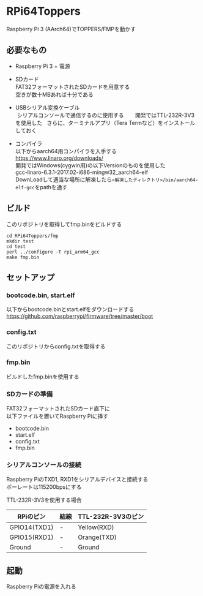 # RPi64Toppers

Raspberry Pi 3 (AArch64)でTOPPERS/FMPを動かす

## 必要なもの

 - Raspberry Pi 3 + 電源
 
 - SDカード  
  FAT32フォーマットされたSDカードを用意する  
  空きが数十MBあれば十分である
 
 - USBシリアル変換ケーブル  
  シリアルコンソールで通信するのに使用する  　
  開発ではTTL-232R-3V3を使用した  
  さらに、ターミナルアプリ（Tera Termなど）をインストールしておく

 - コンパイラ  
  以下からaarch64用コンパイラを入手する  
  https://www.linaro.org/downloads/  
  開発ではWindows(cygwin用)の以下Versionのものを使用した  
  gcc-linaro-6.3.1-2017.02-i686-mingw32_aarch64-elf  
  DownLoadして適当な場所に解凍したら```<解凍したディレクトリ>/bin/aarch64-elf-gcc```をpathを通す

## ビルド

このリポジトリを取得してfmp.binをビルドする
```
cd RPi64Toppers/fmp
mkdir test
cd test
perl ../configure -T rpi_arm64_gcc
make fmp.bin
```

## セットアップ

### bootcode.bin, start.elf

以下からbootcode.binとstart.elfをダウンロードする  
https://github.com/raspberrypi/firmware/tree/master/boot

### config.txt

このリポジトリからconfig.txtを取得する

### fmp.bin

ビルドしたfmp.binを使用する

### SDカードの準備

FAT32フォーマットされたSDカード直下に  
以下ファイルを置いてRaspberry Piに挿す

 - bootcode.bin
 - start.elf
 - config.txt
 - fmp.bin

### シリアルコンソールの接続

Raspberry PiのTXD1, RXD1をシリアルデバイスと接続する  
ボーレートは115200bpsにする

TTL-232R-3V3を使用する場合

RPiのピン | 結線 | TTL-232R-3V3のピン
---|---|---
GPIO14(TXD1) | - | Yellow(RXD)
GPIO15(RXD1) | - | Orange(TXD)
Ground | - | Ground |

## 起動

Raspberry Piの電源を入れる

